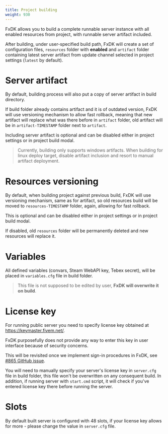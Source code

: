```yaml
---
title: Project building
weight: 930
---
```


FxDK allows you to build a complete runnable server instance with all enabled resources from project, with runnable server artifact included.

After building, under user-specified build path, FxDK will create a set of configuration files, `resources` folder with **enabled** and `artifact` folder containing latest server artifact from update channel selected in project settings (`latest` by default).


# Server artifact
By default, building process will also put a copy of server artifact in build directory.

If build folder already contains artifact and it is of outdated version, FxDK will use versioning mechanism to allow fast rollback, meaning that new artifact will replace what was there before in `artifact` folder, old artifact will be in `artifact-TIMESTAMP` folder next to `artifact`.

Including server artifact is optional and can be disabled either in project settings or in project build modal.

> Currently, building only supports windows artifacts.
> When building for linux deploy target, disable artifact inclusion and resort to manual artifact deployment.


# Resources versioning
By default, when building project against previous build, FxDK will use versioning mechanism, same as for artifact, so old resources build will be moved to `resources-TIMESTAMP` folder, again, allowing for fast rollback.

This is optional and can be disabled either in project settings or in project build modal.

If disabled, old `resources` folder will be permanently deleted and new resources will replace it.


# Variables
All defined variables (convars, Steam WebAPI key, Tebex secret), will be placed in `variables.cfg` file in build folder.

> This file is not supposed to be edited by user, **FxDK will overwrite it on build**.


# License key
For running public server you need to specify license key obtained at https://keymaster.fivem.net/.

FxDK purposefully does not provide any way to enter this key in user interface because of security concerns.

This will be revisited once we implement sign-in procedures in FxDK, see [#865 GitHub issue](https://github.com/citizenfx/fivem/issues/865).

You will need to manually specify your server's license key in `server.cfg` file in build folder, this file won't be overwritten on any consequent build. In addition, if running server with `start.cmd` script, it will check if you've entered license key there before running the server.


# Slots
By default built server is configured with 48 slots, if your license key allows for more - please change the value in `server.cfg` file.

